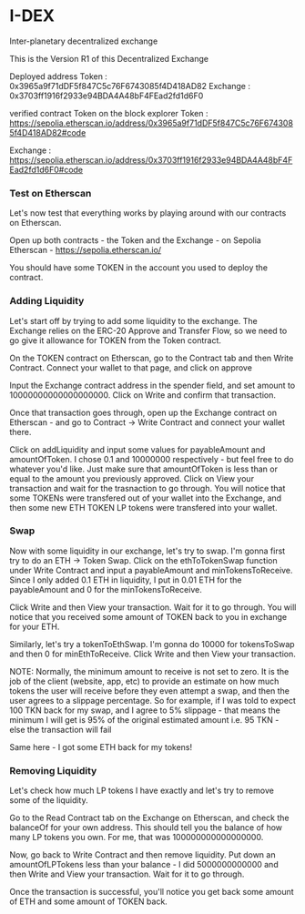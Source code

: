 # I-DEX

Inter-planetary decentralized exchange

This is the Version R1 of this Decentralized Exchange

Deployed address
Token : 0x3965a9f71dDF5f847C5c76F6743085f4D418AD82
Exchange : 0x3703ff1916f2933e94BDA4A48bF4FEad2fd1d6F0

verified contract Token on the block explorer
Token : https://sepolia.etherscan.io/address/0x3965a9f71dDF5f847C5c76F6743085f4D418AD82#code

Exchange : https://sepolia.etherscan.io/address/0x3703ff1916f2933e94BDA4A48bF4FEad2fd1d6F0#code

### Test on Etherscan

Let's now test that everything works by playing around with our contracts on Etherscan.

Open up both contracts - the Token and the Exchange - on Sepolia Etherscan - https://sepolia.etherscan.io/

You should have some TOKEN in the account you used to deploy the contract.

### Adding Liquidity

Let's start off by trying to add some liquidity to the exchange. The Exchange relies on the ERC-20 Approve and Transfer Flow, so we need to go give it allowance for TOKEN from the Token contract.

On the TOKEN contract on Etherscan, go to the Contract tab and then Write Contract. Connect your wallet to that page, and click on approve

Input the Exchange contract address in the spender field, and set amount to 10000000000000000000. Click on Write and confirm that transaction.

Once that transaction goes through, open up the Exchange contract on Etherscan - and go to Contract → Write Contract and connect your wallet there.

Click on addLiquidity and input some values for payableAmount and amountOfToken. I chose 0.1 and 10000000 respectively - but feel free to do whatever you'd like. Just make sure that amountOfToken is less than or equal to the amount you previously approved. Click on View your transaction and wait for the trasnaction to go through. You will notice that some TOKENs were transfered out of your wallet into the Exchange, and then some new ETH TOKEN LP tokens were transfered into your wallet.

### Swap

Now with some liquidity in our exchange, let's try to swap. I'm gonna first try to do an ETH → Token Swap. Click on the ethToTokenSwap function under Write Contract and input a payableAmount and minTokensToReceive. Since I only added 0.1 ETH in liquidity, I put in 0.01 ETH for the payableAmount and 0 for the minTokensToReceive.

Click Write and then View your transaction. Wait for it to go through. You will notice that you received some amount of TOKEN back to you in exchange for your ETH.

Similarly, let's try a tokenToEthSwap. I'm gonna do 10000 for tokensToSwap and then 0 for minEthToReceive. Click Write and then View your transaction.

NOTE: Normally, the minimum amount to receive is not set to zero. It is the job of the client (website, app, etc) to provide an estimate on how much tokens the user will receive before they even attempt a swap, and then the user agrees to a slippage percentage. So for example, if I was told to expect 100 TKN back for my swap, and I agree to 5% slippage - that means the minimum I will get is 95% of the original estimated amount i.e. 95 TKN - else the transaction will fail

Same here - I got some ETH back for my tokens!

### Removing Liquidity

Let's check how much LP tokens I have exactly and let's try to remove some of the liquidity.

Go to the Read Contract tab on the Exchange on Etherscan, and check the balanceOf for your own address. This should tell you the balance of how many LP tokens you own. For me, that was 100000000000000000.

Now, go back to Write Contract and then remove liquidity. Put down an amountOfLPTokens less than your balance - I did 5000000000000 and then Write and View your transaction. Wait for it to go through.

Once the transaction is successful, you'll notice you get back some amount of ETH and some amount of TOKEN back.
